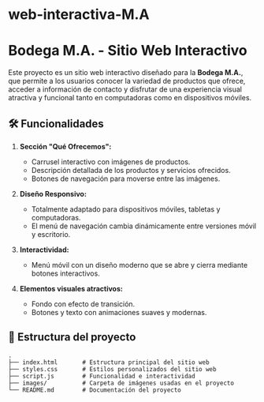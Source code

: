# web-interactiva-M.A
# Bodega M.A. - Sitio Web Interactivo

Este proyecto es un sitio web interactivo diseñado para la **Bodega M.A.**, que permite a los usuarios conocer la variedad de productos que ofrece, acceder a información de contacto y disfrutar de una experiencia visual atractiva y funcional tanto en computadoras como en dispositivos móviles.

## 🛠️ Funcionalidades

1. **Sección "Qué Ofrecemos":**
   - Carrusel interactivo con imágenes de productos.
   - Descripción detallada de los productos y servicios ofrecidos.
   - Botones de navegación para moverse entre las imágenes.

2. **Diseño Responsivo:**
   - Totalmente adaptado para dispositivos móviles, tabletas y computadoras.
   - El menú de navegación cambia dinámicamente entre versiones móvil y escritorio.

3. **Interactividad:**
   - Menú móvil con un diseño moderno que se abre y cierra mediante botones interactivos.

4. **Elementos visuales atractivos:**
   - Fondo con efecto de transición.
   - Botones y texto con animaciones suaves y modernas.
  

## 📂 Estructura del proyecto

```plaintext
.
├── index.html       # Estructura principal del sitio web
├── styles.css       # Estilos personalizados del sitio web
├── script.js        # Funcionalidad e interactividad
├── images/          # Carpeta de imágenes usadas en el proyecto
└── README.md        # Documentación del proyecto


